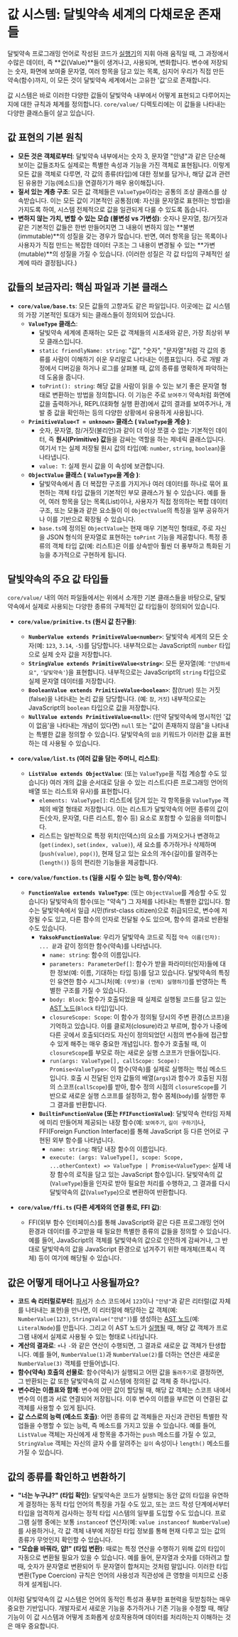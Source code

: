 # 값 시스템: 달빛약속 세계의 다채로운 존재들

달빛약속 프로그래밍 언어로 작성된 코드가 [실행기](./executer.md)의 지휘 아래 움직일 때, 그 과정에서 수많은 데이터, 즉 **값(Value)**들이 생겨나고, 사용되며, 변화합니다. 변수에 저장되는 숫자, 화면에 보여줄 문자열, 여러 항목을 담고 있는 목록, 심지어 우리가 직접 만든 약속(함수)까지, 이 모든 것이 달빛약속 세계에서는 고유한 '값'으로 존재합니다.

값 시스템은 바로 이러한 다양한 값들이 달빛약속 내부에서 어떻게 표현되고 다루어지는지에 대한 규칙과 체계를 정의합니다. `core/value/` 디렉토리에는 이 값들을 나타내는 다양한 클래스들이 살고 있습니다.

## 값 표현의 기본 원칙

*   **모든 것은 객체로부터**: 달빛약속 내부에서는 숫자 3, 문자열 "안녕"과 같은 단순해 보이는 값들조차도 실제로는 특별한 속성과 기능을 가진 객체로 표현됩니다. 이렇게 모든 값을 객체로 다루면, 각 값의 종류(타입)에 대한 정보를 담거나, 해당 값과 관련된 유용한 기능(메소드)을 연결하기가 매우 용이해집니다.
*   **질서 있는 계층 구조**: 모든 값 객체들은 `ValueType`이라는 공통의 조상 클래스를 상속받습니다. 이는 모든 값이 기본적인 공통점(예: 자신을 문자열로 표현하는 방법)을 가지도록 하여, 시스템 전체적으로 값을 일관되게 다룰 수 있도록 돕습니다.
*   **변하지 않는 가치, 변할 수 있는 모습 (불변성 vs 가변성)**: 숫자나 문자열, 참/거짓과 같은 기본적인 값들은 한번 만들어지면 그 내용이 변하지 않는 **불변(immutable)**의 성질을 갖는 경우가 많습니다. 반면, 여러 항목을 담는 목록이나 사용자가 직접 만드는 복잡한 데이터 구조는 그 내용이 변경될 수 있는 **가변(mutable)**의 성질을 가질 수 있습니다. (이러한 성질은 각 값 타입의 구체적인 설계에 따라 결정됩니다.)

## 값들의 보금자리: 핵심 파일과 기본 클래스

*   **`core/value/base.ts`**: 모든 값들의 고향과도 같은 파일입니다. 이곳에는 값 시스템의 가장 기본적인 토대가 되는 클래스들이 정의되어 있습니다.
    *   **`ValueType` 클래스**:
        *   달빛약속 세계에 존재하는 모든 값 객체들의 시조새와 같은, 가장 최상위 부모 클래스입니다.
        *   `static friendlyName: string`: "값", "숫자", "문자열"처럼 각 값의 종류를 사람이 이해하기 쉬운 우리말로 나타내는 이름표입니다. 주로 개발 과정에서 디버깅을 하거나 로그를 살펴볼 때, 값의 종류를 명확하게 파악하는 데 도움을 줍니다.
        *   `toPrint(): string`: 해당 값을 사람이 읽을 수 있는 보기 좋은 문자열 형태로 변환하는 방법을 정의합니다. 이 기능은 주로 `보여주기` 약속처럼 화면에 값을 출력하거나, REPL(대화형 실행 환경)에서 값의 결과를 보여주거나, 개발 중 값을 확인하는 등의 다양한 상황에서 유용하게 사용됩니다.
    *   **`PrimitiveValue<T = unknown>` 클래스 ( `ValueType`을 계승 )**:
        *   숫자, 문자열, 참/거짓(불리언)과 같이 더 이상 쪼갤 수 없는 기본적인 데이터, 즉 **원시(Primitive) 값**들을 감싸는 역할을 하는 제네릭 클래스입니다. 여기서 `T`는 실제 저장될 원시 값의 타입(예: `number`, `string`, `boolean`)을 나타냅니다.
        *   `value: T`: 실제 원시 값을 이 속성에 보관합니다.
    *   **`ObjectValue` 클래스 ( `ValueType`을 계승 )**:
        *   달빛약속에서 좀 더 복잡한 구조를 가지거나 여러 데이터를 하나로 묶어 표현하는 객체 타입 값들의 기본적인 부모 클래스가 될 수 있습니다. 예를 들어, 여러 항목을 담는 목록(List)이나, 사용자가 직접 정의하는 복합 데이터 구조, 또는 모듈과 같은 요소들이 이 `ObjectValue`의 특징을 일부 공유하거나 이를 기반으로 확장될 수 있습니다.
        *   `base.ts`에 정의된 `ObjectValue`는 현재 매우 기본적인 형태로, 주로 자신을 JSON 형식의 문자열로 표현하는 `toPrint` 기능을 제공합니다. 특정 종류의 객체 타입 값(예: 리스트)은 이를 상속받아 훨씬 더 풍부하고 특화된 기능을 추가적으로 구현하게 됩니다.

## 달빛약속의 주요 값 타입들

`core/value/` 내의 여러 파일들에서는 위에서 소개한 기본 클래스들을 바탕으로, 달빛약속에서 실제로 사용되는 다양한 종류의 구체적인 값 타입들이 정의되어 있습니다.

*   **`core/value/primitive.ts` (원시 값 친구들)**:
    *   **`NumberValue extends PrimitiveValue<number>`**: 달빛약속 세계의 모든 숫자(예: `123`, `3.14`, `-5`)를 담당합니다. 내부적으로는 JavaScript의 `number` 타입으로 실제 숫자 값을 저장합니다.
    *   **`StringValue extends PrimitiveValue<string>`**: 모든 문자열(예: `"안녕하세요"`, `'달빛약속'`)을 표현합니다. 내부적으로는 JavaScript의 `string` 타입으로 실제 문자열 데이터를 저장합니다.
    *   **`BooleanValue extends PrimitiveValue<boolean>`**: 참(true) 또는 거짓(false)을 나타내는 논리 값을 담당합니다. (예: `참`, `거짓`) 내부적으로는 JavaScript의 `boolean` 타입으로 값을 저장합니다.
    *   **`NullValue extends PrimitiveValue<null>`**: (만약 달빛약속에 명시적인 '값이 없음'을 나타내는 개념이 있다면) `null` 또는 "값이 존재하지 않음"을 나타내는 특별한 값을 정의할 수 있습니다. 달빛약속의 `없음` 키워드가 이러한 값을 표현하는 데 사용될 수 있습니다.

*   **`core/value/list.ts` (여러 값을 담는 주머니, 리스트)**:
    *   **`ListValue extends ObjectValue`**: (또는 `ValueType`을 직접 계승할 수도 있습니다) 여러 개의 값을 순서대로 담을 수 있는 리스트(다른 프로그래밍 언어의 배열 또는 리스트와 유사)를 표현합니다.
        *   `elements: ValueType[]`: 리스트에 담겨 있는 각 항목들을 `ValueType` 객체의 배열 형태로 저장합니다. 이는 리스트가 달빛약속의 어떤 종류의 값이든(숫자, 문자열, 다른 리스트, 함수 등) 요소로 포함할 수 있음을 의미합니다.
        *   리스트는 일반적으로 특정 위치(인덱스)의 요소를 가져오거나 변경하고(`get(index)`, `set(index, value)`), 새 요소를 추가하거나 삭제하며(`push(value)`, `pop()`), 현재 담고 있는 요소의 개수(길이)를 알려주는(`length()`) 등의 편리한 기능들을 제공합니다.

*   **`core/value/function.ts` (일을 시킬 수 있는 능력, 함수/약속)**:
    *   **`FunctionValue extends ValueType`**: (또는 `ObjectValue`를 계승할 수도 있습니다) 달빛약속의 함수(또는 "약속") 그 자체를 나타내는 특별한 값입니다. 함수는 달빛약속에서 일급 시민(first-class citizen)으로 취급되므로, 변수에 저장될 수도 있고, 다른 함수의 인자로 전달될 수도 있으며, 함수의 결과로 반환될 수도 있습니다.
        *   **`YaksokFunctionValue`**: 우리가 달빛약속 코드로 직접 `약속 이름(인자): ... 끝`과 같이 정의한 함수(약속)를 나타냅니다.
            *   `name: string`: 함수의 이름입니다.
            *   `parameters: ParameterDef[]`: 함수가 받을 파라미터(인자)들에 대한 정보(예: 이름, 기대하는 타입 등)를 담고 있습니다. 달빛약속의 특징인 유연한 함수 시그니처(예: `(무엇)을 (언제) 실행하기`)를 반영하는 특별한 구조를 가질 수 있습니다.
            *   `body: Block`: 함수가 호출되었을 때 실제로 실행될 코드를 담고 있는 [AST 노드](./ast_nodes.md)(`Block` 타입)입니다.
            *   `closureScope: Scope`: 이 함수가 정의될 당시의 주변 환경(스코프)을 기억하고 있습니다. 이를 클로저(closure)라고 부르며, 함수가 나중에 다른 곳에서 호출되더라도 자신이 정의되었던 시점의 변수들에 접근할 수 있게 해주는 매우 중요한 개념입니다. 함수가 호출될 때, 이 `closureScope`를 부모로 하는 새로운 실행 스코프가 만들어집니다.
            *   `run(args: ValueType[], callScope: Scope): Promise<ValueType>`: 이 함수(약속)를 실제로 실행하는 핵심 메소드입니다. 호출 시 전달된 인자 값들의 배열(`args`)과 함수가 호출된 지점의 스코프(`callScope`)를 받아, 함수 정의 시점의 `closureScope`를 기반으로 새로운 실행 스코프를 설정하고, 함수 몸체(`body`)를 실행한 후 그 결과를 반환합니다.
        *   **`BuiltinFunctionValue` (또는 `FFIFunctionValue`)**: 달빛약속 런타임 자체에 미리 만들어져 제공되는 내장 함수(예: `보여주기`, `길이 구하기`)나, FFI(Foreign Function Interface)를 통해 JavaScript 등 다른 언어로 구현된 외부 함수를 나타냅니다.
            *   `name: string`: 해당 내장 함수의 이름입니다.
            *   `execute: (args: ValueType[], scope: Scope, ...otherContext) => ValueType | Promise<ValueType>`: 실제 내장 함수의 로직을 담고 있는 JavaScript 함수입니다. 달빛약속의 값(`ValueType`)들을 인자로 받아 필요한 처리를 수행하고, 그 결과를 다시 달빛약속의 값(`ValueType`)으로 변환하여 반환합니다.

*   **`core/value/ffi.ts` (다른 세계와의 연결 통로, FFI 값)**:
    *   FFI(외부 함수 인터페이스)를 통해 JavaScript와 같은 다른 프로그래밍 언어 환경과 데이터를 주고받을 때 필요한 특별한 종류의 값들을 정의할 수 있습니다. 예를 들어, JavaScript의 객체를 달빛약속의 값으로 안전하게 감싸거나, 그 반대로 달빛약속의 값을 JavaScript 환경으로 넘겨주기 위한 매개체(프록시 객체) 등이 여기에 해당될 수 있습니다.

## 값은 어떻게 태어나고 사용될까요?

*   **코드 속 리터럴로부터**: [파서](./parser.md)가 소스 코드에서 `123`이나 `"안녕"`과 같은 리터럴(값 자체를 나타내는 표현)을 만나면, 이 리터럴에 해당하는 값 객체(예: `NumberValue(123)`, `StringValue("안녕")`)를 생성하는 [AST 노드](./ast_nodes.md)(예: `LiteralNode`)를 만듭니다. 그리고 이 AST 노드가 [실행될](./executer.md) 때, 해당 값 객체가 프로그램 내에서 실제로 사용될 수 있는 형태로 나타납니다.
*   **계산의 결과로**: `+`나 `-`와 같은 연산이 수행되면, 그 결과로 새로운 값 객체가 탄생합니다. 예를 들어, `NumberValue(1)`과 `NumberValue(2)`를 더하는 연산은 새로운 `NumberValue(3)` 객체를 만들어냅니다.
*   **함수(약속) 호출의 선물로**: 함수(약속)가 실행되고 어떤 값을 `돌려주기`로 결정하면, 그 반환되는 값 또한 달빛약속의 값 시스템에 정의된 값 객체 중 하나입니다.
*   **변수라는 이름표와 함께**: 변수에 어떤 값이 할당될 때, 해당 값 객체는 스코프 내에서 변수의 이름과 서로 연결되어 저장됩니다. 이후 변수의 이름을 부르면 이 연결된 값 객체를 사용할 수 있게 됩니다.
*   **값 스스로의 능력 (메소드 호출)**: 어떤 종류의 값 객체들은 자신과 관련된 특별한 작업들을 수행할 수 있는 능력, 즉 메소드를 가지고 있을 수 있습니다. 예를 들어, `ListValue` 객체는 자신에게 새 항목을 추가하는 `push` 메소드를 가질 수 있고, `StringValue` 객체는 자신의 글자 수를 알려주는 `길이` 속성이나 `length()` 메소드를 가질 수 있습니다.

## 값의 종류를 확인하고 변환하기

*   **"너는 누구냐?" (타입 확인)**: 달빛약속은 코드가 실행되는 동안 값의 타입을 유연하게 결정하는 동적 타입 언어의 특징을 가질 수도 있고, 또는 코드 작성 단계에서부터 타입을 엄격하게 검사하는 정적 타입 시스템의 일부를 도입할 수도 있습니다. 프로그램 실행 중에는 보통 `instanceof` 연산자(예: `value instanceof NumberValue`)를 사용하거나, 각 값 객체 내부에 저장된 타입 정보를 통해 현재 다루고 있는 값의 종류가 무엇인지 확인할 수 있습니다.
*   **"모습을 바꿔라, 얍!" (타입 변환)**: 때로는 특정 연산을 수행하기 위해 값의 타입이 자동으로 변환될 필요가 있을 수 있습니다. 예를 들어, 문자열과 숫자를 더하려고 할 때, 숫자가 문자열로 변환되어 두 문자열이 합쳐지는 것처럼 말입니다. 이러한 타입 변환(Type Coercion) 규칙은 언어의 사용성과 직관성에 큰 영향을 미치므로 신중하게 설계됩니다.

이처럼 달빛약속의 값 시스템은 언어의 동적인 특성과 풍부한 표현력을 뒷받침하는 매우 중요한 기반입니다. 개발자로서 새로운 기능을 추가하거나 기존 기능을 수정할 때, 해당 기능이 이 값 시스템과 어떻게 조화롭게 상호작용하며 데이터를 처리하는지 이해하는 것은 매우 중요합니다.
